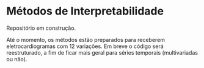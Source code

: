 # Métodos de Interpretabilidade
Repositório em construção.

Até o momento, os métodos estão preparados para receberem eletrocardiogramas com 12 variações. Em breve o código será reestruturado, a fim de ficar mais geral para séries temporais (multivariadas ou não).